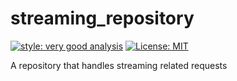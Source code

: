 # streaming_repository

[![style: very good analysis][very_good_analysis_badge]][very_good_analysis_link]
[![License: MIT][license_badge]][license_link]

A repository that handles streaming related requests

[license_badge]: https://img.shields.io/badge/license-MIT-blue.svg
[license_link]: https://opensource.org/licenses/MIT
[very_good_analysis_badge]: https://img.shields.io/badge/style-very_good_analysis-B22C89.svg
[very_good_analysis_link]: https://pub.dev/packages/very_good_analysis